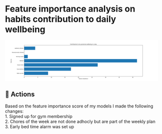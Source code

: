 # Feature importance analysis on habits contribution to daily wellbeing

![Feature Importance](Priority_on_Habits.png)

## 📌 Actions
Based on the feature importance score of my models I made the following changes:  
    1. Signed up for gym membership  
    2. Chores of the week are not done adhocly but are part of the weekly plan  
    3. Early bed time alarm was set up  